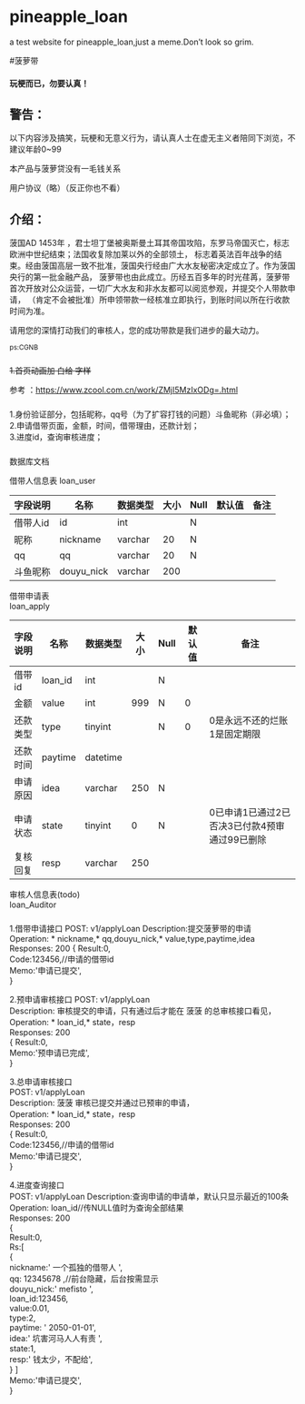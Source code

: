 # pineapple_loan
a test website for pineapple_loan,just a meme.Don’t look so grim.

#菠萝带

#### 玩梗而已，勿要认真！

## 警告：
以下内容涉及搞笑，玩梗和无意义行为，请认真人士在虚无主义者陪同下浏览，不建议年龄0~99

本产品与菠萝贷没有一毛钱关系

用户协议（略）（反正你也不看）

## 介绍：
菠国AD 1453年 ，君士坦丁堡被奥斯曼土耳其帝国攻陷，东罗马帝国灭亡，标志欧洲中世纪结束；法国收复除加莱以外的全部领土，
标志着英法百年战争的结束。经由菠国高层一致不批准，菠国央行经由广大水友秘密决定成立了。作为菠国央行的第一批金融产品，
菠萝带也由此成立。历经五百多年的时光荏苒，菠萝带首次开放对公众运营，一切广大水友和非水友都可以阅览参观，并提交个人带款申请，
（肯定不会被批准）所申领带款一经核准立即执行，到账时间以所在行收款时间为准。

请用您的深情打动我们的审核人，您的成功带款是我们进步的最大动力。

<small>ps:CGNB</small>

###
<s>1.首页动画加 白给 字样</s>

参考 ：https://www.zcool.com.cn/work/ZMjI5MzIxODg=.html

###
1.身份验证部分，包括昵称，qq号（为了扩容打钱的问题）斗鱼昵称（非必填）；  
2.申请借带页面，金额，时间，借带理由，还款计划；  
3.进度id，查询审核进度；  

###
数据库文档


借带人信息表
loan_user

| 字段说明 | 名称 | 数据类型  | 大小 | Null | 默认值 | 备注 |  
| ------- | ---- | -------- | --- | ---- | ----- | ---- |   
| 借带人id | id   | int      |     | N    |       |      |
| 昵称     | nickname   | varchar| 20 | N |       |      |
| qq      | qq          | varchar|  20 | N |       |      |
| 斗鱼昵称 | douyu_nick  | varchar|  200 |  |       |      |


借带申请表  
loan_apply

| 字段说明 | 名称 | 数据类型  | 大小 | Null | 默认值 | 备注 |  
| ------- | ---- | -------- | --- | ---- | ----- | ---- |   
| 借带id   | loan_id   | int |     | N    |       |      |
| 金额   | value   | int |   999  | N    |   0  |      |
| 还款类型   | type   | tinyint |     | N    |   0  |   0是永远不还的烂账   1是固定期限|
| 还款时间   | paytime   | datetime |     |     |     |      |
| 申请原因   | idea   | varchar |   250  |   N  |     |      |
| 申请状态   | state   | tinyint |   0  |   N  |     |  0已申请1已通过2已否决3已付款4预审通过99已删除    |
| 复核回复   | resp   | varchar |   250  |     |     |      |


审核人信息表(todo)  
loan_Auditor   

###
1.借带申请接口
POST: v1/applyLoan
Description:提交菠萝带的申请  
Operation: * nickname,* qq,douyu_nick,*  value,type,paytime,idea
Responses:  200
    {
        Result:0,  
        Code:123456,//申请的借带id  
        Memo:'申请已提交',  
    }


2.预申请审核接口
POST: v1/applyLoan  
Description: 审核提交的申请，只有通过后才能在 菠菠 的总审核接口看见，   
Operation: * loan_id,* state，resp  
Responses:  200  
    {
        Result:0,  
        Memo:'预申请已完成',  
    }
    
3.总申请审核接口  
POST: v1/applyLoan  
Description:  菠菠 审核已提交并通过已预审的申请，    
Operation: * loan_id,* state，resp  
Responses:  200  
    {
        Result:0,  
        Code:123456,//申请的借带id  
        Memo:'申请已提交',  
    }

4.进度查询接口  
POST: v1/applyLoan
Description:查询申请的申请单，默认只显示最近的100条     
Operation: loan_id//传NULL值时为查询全部结果  
Responses:  200  
    {  
        Result:0,  
        Rs:[  
        {  
            nickname:' 一个孤独的借带人 ',  
            qq: 12345678 ,//前台隐藏，后台按需显示  
            douyu_nick:' mefisto ',  
            loan_id:123456,  
            value:0.01,  
            type:2,  
            paytime: ' 2050-01-01',  
            idea:' 坑害河马人人有责 ',  
            state:1,  
            resp:' 钱太少，不配给',  
        }
        ]  
        Memo:'申请已提交',  
    }  
